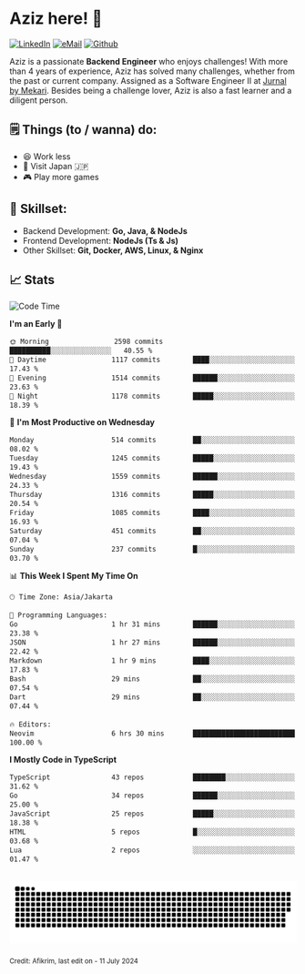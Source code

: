 # Aziz here! 👋

[![LinkedIn](https://img.shields.io/static/v1?message=afikrim&logo=linkedin&label=&color=0077B5&logoColor=white&labelColor=&style=for-the-badge)](https://www.linkedin.com/in/afikrim)
[![eMail](https://img.shields.io/static/v1?message=afikrim10@gmail.com&logo=gmail&label=&color=D14836&logoColor=white&labelColor=&style=for-the-badge)](mailto:afikrim10@gmail.com)
[![Github](https://komarev.com/ghpvc/?username=afikrim&label=Visitors&style=for-the-badge)](https://www.github.com/afikrim)

<!--Introduction-->
Aziz is a passionate **Backend Engineer** who enjoys challenges! With more than 4 years of experience, Aziz has solved many challenges, whether from the past or current company. Assigned as a Software Engineer II at [Jurnal by Mekari](https://jurnal.id). Besides being a challenge lover, Aziz is also a fast learner and a diligent person.

<!--Things TODO-->
## 🗒️ Things (to / wanna) do:

- 😆 Work less
- 🚀 Visit Japan 🇯🇵
- 🎮 Play more games

<!--Skillset-->
## 🏅 Skillset:

- Backend Development: **Go, Java, & NodeJs**
- Frontend Development: **NodeJs (Ts & Js)**
- Other Skillset: **Git, Docker, AWS, Linux, & Nginx**

## 📈 Stats  

<!--START_SECTION:waka-->
![Code Time](http://img.shields.io/badge/Code%20Time-2%2C035%20hrs%2051%20mins-blue)

**I'm an Early 🐤** 

```text
🌞 Morning                2598 commits        ██████████░░░░░░░░░░░░░░░   40.55 % 
🌆 Daytime                1117 commits        ████░░░░░░░░░░░░░░░░░░░░░   17.43 % 
🌃 Evening                1514 commits        ██████░░░░░░░░░░░░░░░░░░░   23.63 % 
🌙 Night                  1178 commits        █████░░░░░░░░░░░░░░░░░░░░   18.39 % 
```
📅 **I'm Most Productive on Wednesday** 

```text
Monday                   514 commits         ██░░░░░░░░░░░░░░░░░░░░░░░   08.02 % 
Tuesday                  1245 commits        █████░░░░░░░░░░░░░░░░░░░░   19.43 % 
Wednesday                1559 commits        ██████░░░░░░░░░░░░░░░░░░░   24.33 % 
Thursday                 1316 commits        █████░░░░░░░░░░░░░░░░░░░░   20.54 % 
Friday                   1085 commits        ████░░░░░░░░░░░░░░░░░░░░░   16.93 % 
Saturday                 451 commits         ██░░░░░░░░░░░░░░░░░░░░░░░   07.04 % 
Sunday                   237 commits         █░░░░░░░░░░░░░░░░░░░░░░░░   03.70 % 
```


📊 **This Week I Spent My Time On** 

```text
🕑︎ Time Zone: Asia/Jakarta

💬 Programming Languages: 
Go                       1 hr 31 mins        ██████░░░░░░░░░░░░░░░░░░░   23.38 % 
JSON                     1 hr 27 mins        ██████░░░░░░░░░░░░░░░░░░░   22.42 % 
Markdown                 1 hr 9 mins         ████░░░░░░░░░░░░░░░░░░░░░   17.83 % 
Bash                     29 mins             ██░░░░░░░░░░░░░░░░░░░░░░░   07.54 % 
Dart                     29 mins             ██░░░░░░░░░░░░░░░░░░░░░░░   07.44 % 

🔥 Editors: 
Neovim                   6 hrs 30 mins       █████████████████████████   100.00 % 
```

**I Mostly Code in TypeScript** 

```text
TypeScript               43 repos            ████████░░░░░░░░░░░░░░░░░   31.62 % 
Go                       34 repos            ██████░░░░░░░░░░░░░░░░░░░   25.00 % 
JavaScript               25 repos            █████░░░░░░░░░░░░░░░░░░░░   18.38 % 
HTML                     5 repos             █░░░░░░░░░░░░░░░░░░░░░░░░   03.68 % 
Lua                      2 repos             ░░░░░░░░░░░░░░░░░░░░░░░░░   01.47 % 
```




<!--END_SECTION:waka-->


<br clear="both">

<div align="center">
  <img src="https://raw.githubusercontent.com/afikrim/afikrim/output/snake.svg" alt="Snake animation" />
</div>


<sub>Credit: Afikrim, last edit on - 11 July 2024</sub>
